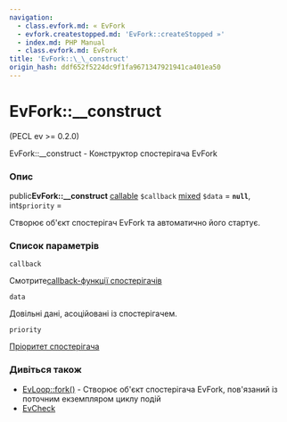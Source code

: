 ```yaml
---
navigation:
  - class.evfork.md: « EvFork
  - evfork.createstopped.md: 'EvFork::createStopped »'
  - index.md: PHP Manual
  - class.evfork.md: EvFork
title: 'EvFork::\_\_construct'
origin_hash: ddf652f5224dc9f1fa9671347921941ca401ea50
---
```

# EvFork::\_\_construct

(PECL ev >= 0.2.0)

EvFork::\_\_construct - Конструктор спостерігача EvFork

### Опис

public**EvFork::\_\_construct** [callable](language.types.callable.md) `$callback` [mixed](language.types.declarations.md#language.types.declarations.mixed) `$data` = **`null`**, int`$priority` =

Створює об'єкт спостерігач EvFork та автоматично його стартує.

### Список параметрів

`callback`

Смотрите[callback-функції спостерігачів](ev.watcher-callbacks.md)

`data`

Довільні дані, асоційовані із спостерігачем.

`priority`

[Пріоритет спостерігача](class.ev.md#ev.constants.watcher-pri)

### Дивіться також

-   [EvLoop::fork()](evloop.fork.md) \- Створює об'єкт спостерігача EvFork, пов'язаний із поточним екземпляром циклу подій
-   [EvCheck](class.evcheck.md)
